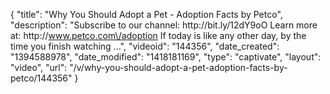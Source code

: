 {
    "title": "Why You Should Adopt a Pet - Adoption Facts by Petco",
    "description": "Subscribe to our channel: http:\/\/bit.ly\/12dY9oO Learn more at: http:\/\/www.petco.com\/adoption If today is like any other day, by the time you finish watching ...",
    "videoid": "144356",
    "date_created": "1394588978",
    "date_modified": "1418181169",
    "type": "captivate",
    "layout": "video",
    "url": "\/v\/why-you-should-adopt-a-pet-adoption-facts-by-petco\/144356"
}